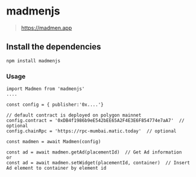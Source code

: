 # madmenjs
> https://madmen.app

## Install the dependencies
```bash
npm install madmenjs
```

### Usage
```
import Madmen from 'madmenjs'
....

const config = { publisher:'0x....'}

// default contract is deployed on polygon mainnet
config.contract = '0xDB4f1986b9eE542bEE65A2F4E3E6F854774e7aA7'  // optional
config.chainRpc = 'https://rpc-mumbai.matic.today'  // optional

const madmen = await Madmen(config)

const ad = await madmen.getAd(placementId)  // Get Ad information
or
const ad = await madmen.setWidget(placementId, container)  // Insert Ad element to container by element id
```


